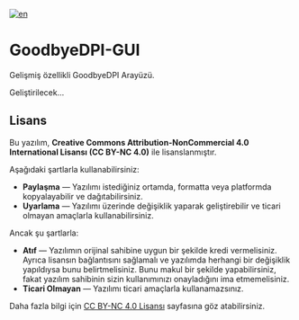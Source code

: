 [![en](https://img.shields.io/badge/en-lang?style=flat&label=lang&color=%234933ff)](./README.md)

# GoodbyeDPI-GUI
Gelişmiş özellikli GoodbyeDPI Arayüzü.

Geliştirilecek...

## Lisans

Bu yazılım, **Creative Commons Attribution-NonCommercial 4.0 International Lisansı (CC BY-NC 4.0)** ile lisanslanmıştır.

Aşağıdaki şartlarla kullanabilirsiniz:
- **Paylaşma** — Yazılımı istediğiniz ortamda, formatta veya platformda kopyalayabilir ve dağıtabilirsiniz.
- **Uyarlama** — Yazılımı üzerinde değişiklik yaparak geliştirebilir ve ticari olmayan amaçlarla kullanabilirsiniz.

Ancak şu şartlarla:
- **Atıf** — Yazılımın orijinal sahibine uygun bir şekilde kredi vermelisiniz. Ayrıca lisansın bağlantısını sağlamalı ve yazılımda herhangi bir değişiklik yapıldıysa bunu belirtmelisiniz. Bunu makul bir şekilde yapabilirsiniz, fakat yazılım sahibinin sizin kullanımınızı onayladığını ima etmemelisiniz.
- **Ticari Olmayan** — Yazılımı ticari amaçlarla kullanamazsınız.

Daha fazla bilgi için [CC BY-NC 4.0 Lisansı](https://creativecommons.org/licenses/by-nc/4.0/) sayfasına göz atabilirsiniz.
